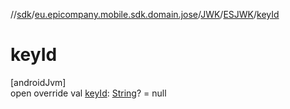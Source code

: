 //[sdk](../../../../index.md)/[eu.epicompany.mobile.sdk.domain.jose](../../index.md)/[JWK](../index.md)/[ESJWK](index.md)/[keyId](key-id.md)

# keyId

[androidJvm]\
open override val [keyId](key-id.md): [String](https://kotlinlang.org/api/latest/jvm/stdlib/kotlin/-string/index.html)? = null
